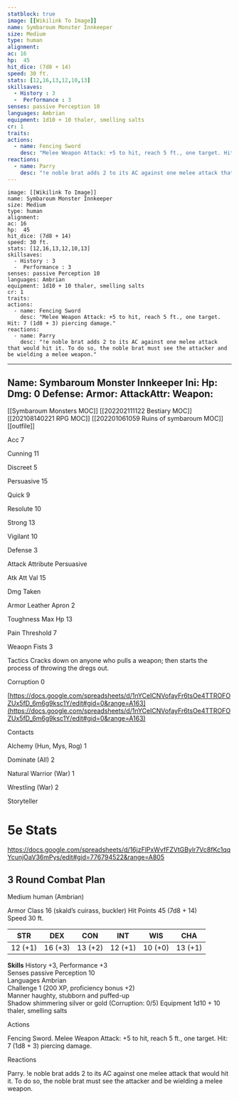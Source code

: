 ```yaml
---
statblock: true
image: [[Wikilink To Image]]
name: Symbaroum Monster Innkeeper
size: Medium
type: human
alignment:
ac: 16
hp:  45
hit_dice: (7d8 + 14)
speed: 30 ft.
stats: [12,16,13,12,10,13]
skillsaves:
  - History : 3
  -  Performance : 3
senses: passive Perception 10
languages: Ambrian
equipment: 1d10 + 10 thaler, smelling salts
cr: 1
traits:
actions:
  - name: Fencing Sword
    desc: "Melee Weapon Attack: +5 to hit, reach 5 ft., one target. Hit: 7 (1d8 + 3) piercing damage."
reactions:
  - name: Parry
    desc: "!e noble brat adds 2 to its AC against one melee attack that would hit it. To do so, the noble brat must see the attacker and be wielding a melee weapon."
---
```

```statblock
image: [[Wikilink To Image]]
name: Symbaroum Monster Innkeeper
size: Medium
type: human
alignment:
ac: 16
hp:  45
hit_dice: (7d8 + 14)
speed: 30 ft.
stats: [12,16,13,12,10,13]
skillsaves:
  - History : 3
  -  Performance : 3
senses: passive Perception 10
languages: Ambrian
equipment: 1d10 + 10 thaler, smelling salts
cr: 1
traits:
actions:
  - name: Fencing Sword
    desc: "Melee Weapon Attack: +5 to hit, reach 5 ft., one target. Hit: 7 (1d8 + 3) piercing damage."
reactions:
  - name: Parry
    desc: "!e noble brat adds 2 to its AC against one melee attack that would hit it. To do so, the noble brat must see the attacker and be wielding a melee weapon."
```
---
Name: Symbaroum Monster Innkeeper
Ini: 
Hp: 
Dmg: 0
Defense: 
Armor: 
AttackAttr: 
Weapon: 
---
[[Symbaroum Monsters MOC]]
[[202202111122 Bestiary MOC]]
[[202108140221 RPG MOC]]
[[202201061059 Ruins of symbaroum MOC]]
[[outfile]]

Acc 7

Cunning 11

Discreet 5

Persuasive 15

Quick 9

Resolute 10

Strong 13

Vigilant 10

Defense 3

Attack Attribute Persuasive

Atk Att Val 15

Dmg Taken

Armor Leather Apron 2

Toughness Max Hp 13

Pain Threshold 7

Weaopn Fists 3

Tactics Cracks down on anyone who pulls a weapon; then starts the process of throwing the dregs out.

Corruption 0

[https://docs.google.com/spreadsheets/d/1nYCeICNVofayFr6tsOe4TTROFOZUx5fD_6m6g9ksc1Y/edit#gid=0&range=A163](https://docs.google.com/spreadsheets/d/1nYCeICNVofayFr6tsOe4TTROFOZUx5fD_6m6g9ksc1Y/edit#gid=0&range=A163)

Contacts

Alchemy (Hun, Mys, Rog) 1

Dominate (All) 2

Natural Warrior (War) 1

Wrestling (War) 2

Storyteller


# 5e Stats 
https://docs.google.com/spreadsheets/d/16jzFlPxWvfFZVtGBylr7Vc8fKc1qqYcunjOaV36mPys/edit#gid=776794522&range=A805
## 3 Round Combat Plan
Medium human (Ambrian)

Armor Class 16 (skald’s cuirass, buckler)
Hit Points 45 (7d8 + 14)  
Speed 30 ft.

| STR     | DEX     | CON     | INT     | WIS     | CHA     |
| ------- | ------- | ------- | ------- | ------- | ------- |
| 12 (+1) | 16 (+3) | 13 (+2) | 12 (+1) | 10 (+0) | 13 (+1) |


**Skills** History +3, Performance +3  
Senses passive Perception 10  
Languages Ambrian  
Challenge 1 (200 XP, proficiency bonus +2)  
Manner haughty, stubborn and puffed-up  
Shadow shimmering silver or gold (Corruption: 0/5) 
Equipment 1d10 + 10 thaler, smelling salts

Actions

Fencing Sword. Melee Weapon Attack: +5 to hit, reach 5 ft., one target. Hit: 7 (1d8 + 3) piercing damage.

Reactions

Parry. !e noble brat adds 2 to its AC against one melee attack that would hit it. To do so, the noble brat must see the attacker and be wielding a melee weapon.

